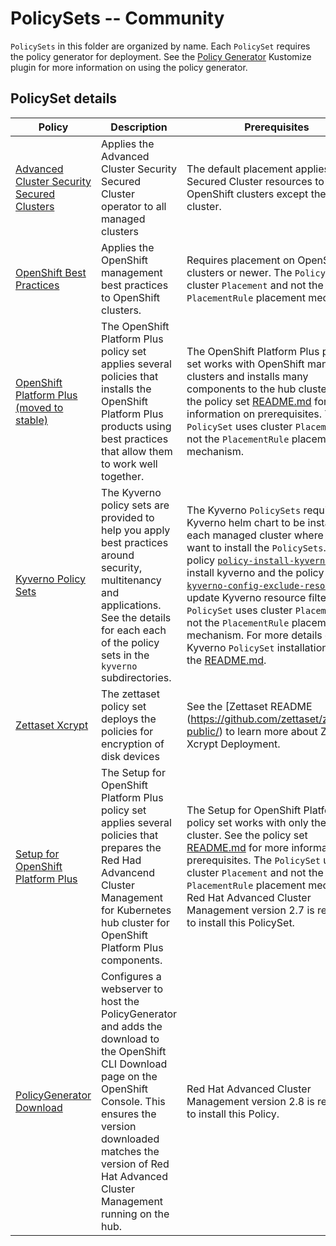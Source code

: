 # PolicySets -- Community

`PolicySets` in this folder are organized by name. Each `PolicySet` requires the policy generator for deployment.
See the [Policy Generator](https://github.com/stolostron/policy-generator-plugin) Kustomize plugin for more information
on using the policy generator.

## PolicySet details

Policy  | Description | Prerequisites
------- | ----------- | -------------
[Advanced Cluster Security Secured Clusters](./acs-secure) | Applies the Advanced Cluster Security Secured Cluster operator to all managed clusters | The default placement applies the Secured Cluster resources to all OpenShift clusters except the hub cluster.
[OpenShift Best Practices](./ocp-best-practices) | Applies the OpenShift management best practices to OpenShift clusters. | Requires placement on OpenShift 4.6 clusters or newer. The `PolicySet` uses cluster `Placement` and not the `PlacementRule` placement mechanism.
[OpenShift Platform Plus (moved to stable)](../stable/openshift-plus) | The OpenShift Platform Plus policy set applies several policies that installs the OpenShift Platform Plus products using best practices that allow them to work well together. | The OpenShift Platform Plus policy set works with OpenShift managed clusters and installs many components to the hub cluster. See the policy set [README.md](../stable/openshift-plus/README.md) for more information on prerequisites. The `PolicySet` uses cluster `Placement` and not the `PlacementRule` placement mechanism.
[Kyverno Policy Sets](./kyverno) | The Kyverno policy sets are provided to help you apply best practices around security, multitenancy and applications. See the details for each each of the policy sets in the `kyverno` subdirectories. | The Kyverno `PolicySets` require the Kyverno helm chart to be installed on each managed cluster where you want to install the `PolicySets`.  Use the policy [`policy-install-kyverno`](https://raw.githubusercontent.com/open-cluster-management-io/policy-collection/main/community/CM-Configuration-Management/policy-install-kyverno.yaml) to install kyverno and the policy [`policy-kyverno-config-exclude-resources`](https://raw.githubusercontent.com/open-cluster-management-io/policy-collection/main/community/CM-Configuration-Management/policy-kyverno-config-exclude-resources.yaml) to update Kyverno resource filters. The `PolicySet` uses cluster `Placement` and not the `PlacementRule` placement mechanism.  For more details on Kyverno `PolicySet` installation, see the [README.md](./kyverno/README.md).
[Zettaset Xcrypt](./zts-xcrypt) |The zettaset policy set  deploys the policies for encryption of disk devices| See the [Zettaset README (https://github.com/zettaset/zettaset-public/) to learn more about Zettaset Xcrypt Deployment.
[Setup for OpenShift Platform Plus](./openshift-plus-setup) | The Setup for OpenShift Platform Plus policy set applies several policies that prepares the Red Had Advancend Cluster Management for Kubernetes hub cluster for OpenShift Platform Plus components. | The Setup for OpenShift Platform Plus policy set works with only the hub cluster. See the policy set [README.md](./openshift-plus-setup/README.md) for more information on prerequisites. The `PolicySet` uses cluster `Placement` and not the `PlacementRule` placement mechanism. Red Hat Advanced Cluster Management version 2.7 is required to install this PolicySet.
[PolicyGenerator Download](./policygenerator-download) | Configures a webserver to host the PolicyGenerator and adds the download to the OpenShift CLI Download page on the OpenShift Console.  This ensures the version downloaded matches the version of Red Hat Advanced Cluster Management running on the hub. | Red Hat Advanced Cluster Management version 2.8 is required to install this Policy.